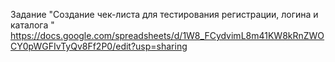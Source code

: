 Задание "Создание чек-листа для тестирования регистрации, логина и каталога " https://docs.google.com/spreadsheets/d/1W8_FCydvimL8m41KW8kRnZWOCY0pWGFIvTyQv8Ff2P0/edit?usp=sharing
